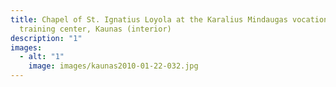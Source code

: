 ```yaml
---
title: Chapel of St. Ignatius Loyola at the Karalius Mindaugas vocational
  training center, Kaunas (interior)
description: "1"
images:
  - alt: "1"
    image: images/kaunas2010-01-22-032.jpg
---
```

